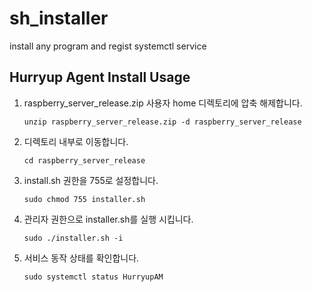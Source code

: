 # sh_installer
install any program and regist systemctl service


## Hurryup Agent Install Usage

1. raspberry_server_release.zip 사용자 home 디렉토리에 압축 해제합니다.
    ```
    unzip raspberry_server_release.zip -d raspberry_server_release
    ```
2. 디렉토리 내부로 이동합니다.
    ```
    cd raspberry_server_release
    ```
3. install.sh 권한을 755로 설정합니다.
    ```
    sudo chmod 755 installer.sh
    ```
4. 관리자 권한으로 installer.sh를 실행 시킵니다.
    ```
    sudo ./installer.sh -i
    ```
5. 서비스 동작 상태를 확인합니다.
    ```
    sudo systemctl status HurryupAM
    ```
